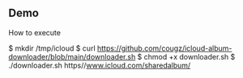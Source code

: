 
## Demo
How to execute

$ mkdir /tmp/icloud
$ curl https://github.com/cougz/icloud-album-downloader/blob/main/downloader.sh 
$ chmod +x downloader.sh
$ ./downloader.sh https//www.icloud.com/sharedalbum/<Enter UID here>

